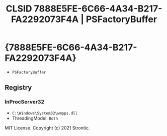 ﻿---
title: "CLSID 7888E5FE-6C66-4A34-B217-FA2292073F4A | PSFactoryBuffer"
excerpt: What is COM-Object CLSID 7888E5FE-6C66-4A34-B217-FA2292073F4A?
---

# {7888E5FE-6C66-4A34-B217-FA2292073F4A}

* `PSFactoryBuffer`

## Registry


### InProcServer32

* `C:\Windows\System32\wmpps.dll`
* ThreadingModel: `Both`

MIT License. Copyright (c) 2021 Strontic.


